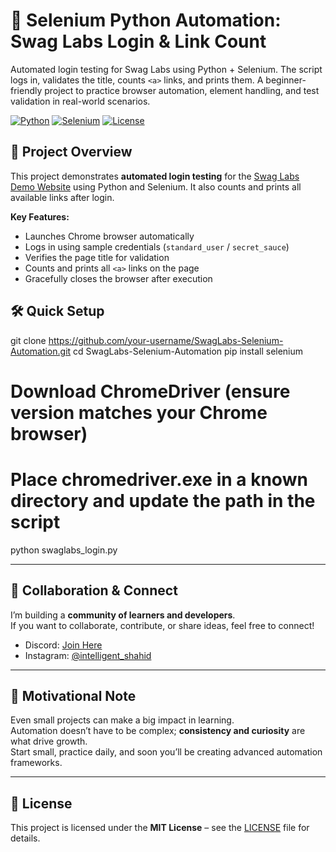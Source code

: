 # 🚀 Selenium Python Automation: Swag Labs Login & Link Count

Automated login testing for Swag Labs using Python + Selenium. The script logs in, validates the title, counts `<a>` links, and prints them. A beginner-friendly project to practice browser automation, element handling, and test validation in real-world scenarios.  

[![Python](https://img.shields.io/badge/Python-3.x-blue)](https://www.python.org/)
[![Selenium](https://img.shields.io/badge/Selenium-Automation-green)](https://www.selenium.dev/)
[![License](https://img.shields.io/badge/License-MIT-yellow)](LICENSE)

## 📌 Project Overview
This project demonstrates **automated login testing** for the [Swag Labs Demo Website](https://www.saucedemo.com/) using Python and Selenium. It also counts and prints all available links after login.

**Key Features:**
- Launches Chrome browser automatically  
- Logs in using sample credentials (`standard_user` / `secret_sauce`)  
- Verifies the page title for validation  
- Counts and prints all `<a>` links on the page  
- Gracefully closes the browser after execution  

## 🛠️ Quick Setup
git clone https://github.com/your-username/SwagLabs-Selenium-Automation.git
cd SwagLabs-Selenium-Automation
pip install selenium
# Download ChromeDriver (ensure version matches your Chrome browser)
# Place chromedriver.exe in a known directory and update the path in the script
python swaglabs_login.py

---

## 🤝 Collaboration & Connect

I’m building a **community of learners and developers**.  
If you want to collaborate, contribute, or share ideas, feel free to connect!

- Discord: [Join Here](https://discord.gg/NZyAW9Phtt)  
- Instagram: [@intelligent_shahid](https://www.instagram.com/intelligent_shahid/)

---

## 🚀 Motivational Note

Even small projects can make a big impact in learning.  
Automation doesn’t have to be complex; **consistency and curiosity** are what drive growth.  
Start small, practice daily, and soon you’ll be creating advanced automation frameworks.

---

## 📄 License

This project is licensed under the **MIT License** – see the [LICENSE](LICENSE) file for details.
```
